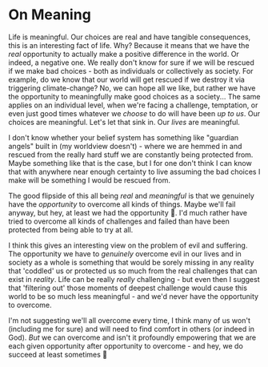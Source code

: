 # On Meaning

Life is meaningful. Our choices are real and have tangible consequences, this is an interesting fact of life. Why? Because it means that we have the *real* opportunity to actually make a positive difference in the world. Or indeed, a negative one. We really don't know for sure if we will be rescued if we make bad choices - both as individuals or collectively as society. For example, do we know that our world will get rescued if we destroy it via triggering climate-change? No, we can hope all we like, but rather we have the opportunity to meaningfully make good choices as a society... The same applies on an individual level, when we're facing a challenge, temptation, or even just good times whatever we *choose* to do will have been *up to us*. Our choices are meaningful. Let's let that sink in. Our *lives* are meaningful.

I don't know whether your belief system has something like "guardian angels" built in (my worldview doesn't) - where we are hemmed in and rescued from the really hard stuff we are constantly being protected from. Maybe something like that is the case, but I for one don't think I can know that with anywhere near enough certainty to live assuming the bad choices I make will be something I would be rescued from.

The good flipside of this all being *real* and *meaningful* is that we genuinely have the *opportunity* to overcome all kinds of things. Maybe we'll fail anyway, but hey, at least we had the opportunity 🙂. I'd much rather have tried to overcome all kinds of challenges and failed than have been protected from being able to try at all.

I think this gives an interesting view on the problem of evil and suffering. The opportunity we have to *genuinely* overcome evil in our lives and in society as a whole is something that would be sorely missing in any reality that 'coddled' us or protected us so much from the real challenges that can exist in *reality*. Life can be really *really* challenging - but even then I suggest that 'filtering out' those moments of deepest challenge would cause this world to be so much less meaningful - and we'd never have the opportunity to overcome.

I'm not suggesting we'll all overcome every time, I think many of us won't (including me for sure) and will need to find comfort in others (or indeed in God). *But* we can overcome and isn't it profoundly empowering that we are each given opportunity after opportunity to overcome - and hey, we do succeed at least sometimes 🌟